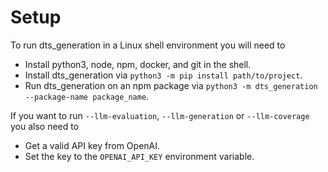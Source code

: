 # Setup

To run dts_generation in a Linux shell environment you will need to
- Install python3, node, npm, docker, and git in the shell.
- Install dts_generation via `python3 -m pip install path/to/project`.
- Run dts_generation on an npm package via `python3 -m dts_generation --package-name package_name`.

If you want to run `--llm-evaluation`, `--llm-generation` or `--llm-coverage` you also need to
- Get a valid API key from OpenAI.
- Set the key to the `OPENAI_API_KEY` environment variable.